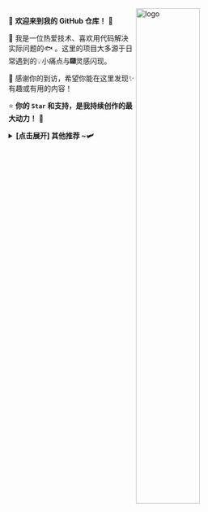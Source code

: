 <img src="https://github-readme-stats.vercel.app/api?username=Kwonelee&show_icons=true&theme=Default&locale=cn&hide=prs&rank_icon=github" alt="logo" align="right" width="50%" />

🤖 **欢迎来到我的 GitHub 仓库！** 🚀

🎣 我是一位热爱技术、喜欢用代码解决实际问题的🐟️ 。这里的项目大多源于日常遇到的💡小痛点与🎆灵感闪现。

🎉 感谢你的到访，希望你能在这里发现✨有趣或有用的内容！

⭐ **你的 `Star` 和支持，是我持续创作的最大动力！** 💖

<details>
<summary><strong> [点击展开] 其他推荐 ~🛩️</strong></summary>

#### 🍭🍭🍭
> *暂无*

</details> 
